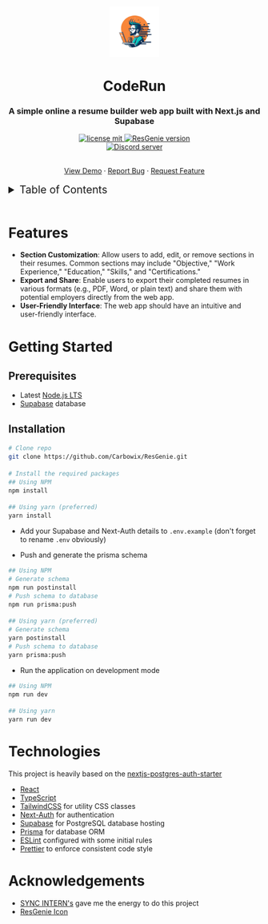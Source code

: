 <div align="center">
  <img src='./public/logo.png' width="100px" height="100px" />
  <h1>CodeRun</h1>
</div>

<h3 align="center">A simple online a resume builder web app built with Next.js and Supabase</h3>

<div align="center">
  <p>
    <a href="https://github.com/Carbowix/ResGenie/blob/main/LICENSE">
      <img src="https://img.shields.io/github/license/carbowix/ResGenie?style=for-the-badge" alt="license mit"/>
    </a>
    <a href="https://github.com/Carbowix/ResGenie">
      <img src="https://img.shields.io/github/package-json/v/carbowix/ResGenie?style=for-the-badge" alt="ResGenie version"/>
    </a>
    <br>
    <a href="https://discord.gg/nntu7rgxtP">
      <img src="https://img.shields.io/discord/633795546724827157?color=5865F2&logo=discord&logoColor=white" alt="Discord server" />
    </a>
  </p>
  <br>
    <a href="https://resgenie.vercel.app/">View Demo</a>
    ·
    <a href="https://github.com/Carbowix/ResGenie/issues">Report Bug</a>
    ·
    <a href="https://github.com/Carbowix/ResGenie/issues">Request Feature</a>
   
</div>
 <br>
<details>
<summary style="font-size: 21px;">Table of Contents</summary>
<ol>
    <li><a href="#features">Features</a></li>
    <li><a href="#getting-started">Getting Started</a></li>
    <ul>
        <li><a href="#prerequisites">Prerequisites</a></li>
        <li><a href="#installation">Installation</a></li>
    </ul>
    <li><a href="#technologies">Technologies</a></li>
    <li><a href="#acknowledgements">Acknowledgements</a></li>
</details>
<br>

# Features

- **Section Customization**: Allow users to add, edit, or remove sections in their resumes. Common sections may include "Objective," "Work Experience," "Education," "Skills," and "Certifications."
- **Export and Share**: Enable users to export their completed resumes in various formats (e.g., PDF, Word, or plain text) and share them with potential employers directly from the web app.
- **User-Friendly Interface**: The web app should have an intuitive and user-friendly interface.

# Getting Started

## Prerequisites

- Latest [Node.js LTS](https://nodejs.org/en/download)
- [Supabase](https://supabase.com/) database

## Installation

```bash
# Clone repo
git clone https://github.com/Carbowix/ResGenie.git

# Install the required packages
## Using NPM
npm install

## Using yarn (preferred)
yarn install
```

- Add your Supabase and Next-Auth details to `.env.example` (don't forget to rename `.env` obviously)

- Push and generate the prisma schema

```bash
## Using NPM
# Generate schema
npm run postinstall
# Push schema to database
npm run prisma:push

## Using yarn (preferred)
# Generate schema
yarn postinstall
# Push schema to database
yarn prisma:push
```

- Run the application on development mode

```bash
## Using NPM
npm run dev

## Using yarn
yarn run dev
```

# Technologies

This project is heavily based on the [nextjs-postgres-auth-starter](https://github.com/vercel/nextjs-postgres-auth-starter/)

- [React](https://reactjs.org/)
- [TypeScript](https://www.typescriptlang.org/)
- [TailwindCSS](https://tailwindcss.com/) for utility CSS classes
- [Next-Auth](https://next-auth.js.org/) for authentication
- [Supabase](https://supabase.com/) for PostgreSQL database hosting
- [Prisma](https://www.prisma.io/) for database ORM
- [ESLint](https://eslint.org/) configured with some initial rules
- [Prettier](https://prettier.io/) to enforce consistent code style

# Acknowledgements

- [SYNC INTERN's](https://www.syncinterns.com/) gave me the energy to do this project
- [ResGenie Icon](https://ideogram.ai/)
